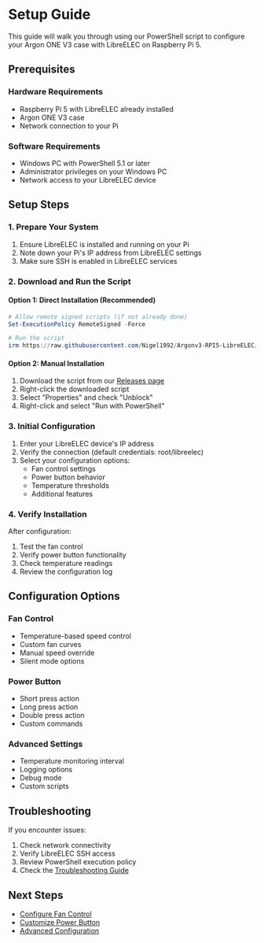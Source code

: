 # Setup Guide

This guide will walk you through using our PowerShell script to configure your Argon ONE V3 case with LibreELEC on Raspberry Pi 5.

## Prerequisites

### Hardware Requirements
- Raspberry Pi 5 with LibreELEC already installed
- Argon ONE V3 case
- Network connection to your Pi

### Software Requirements
- Windows PC with PowerShell 5.1 or later
- Administrator privileges on your Windows PC
- Network access to your LibreELEC device

## Setup Steps

### 1. Prepare Your System

1. Ensure LibreELEC is installed and running on your Pi
2. Note down your Pi's IP address from LibreELEC settings
3. Make sure SSH is enabled in LibreELEC services

### 2. Download and Run the Script

#### Option 1: Direct Installation (Recommended)
```powershell
# Allow remote signed scripts (if not already done)
Set-ExecutionPolicy RemoteSigned -Force

# Run the script
irm https://raw.githubusercontent.com/Nigel1992/Argonv3-RPI5-LibreELEC/main/argonv3.ps1 | iex
```

#### Option 2: Manual Installation
1. Download the script from our [Releases page](../releases)
2. Right-click the downloaded script
3. Select "Properties" and check "Unblock"
4. Right-click and select "Run with PowerShell"

### 3. Initial Configuration

1. Enter your LibreELEC device's IP address
2. Verify the connection (default credentials: root/libreelec)
3. Select your configuration options:
   - Fan control settings
   - Power button behavior
   - Temperature thresholds
   - Additional features

### 4. Verify Installation

After configuration:
1. Test the fan control
2. Verify power button functionality
3. Check temperature readings
4. Review the configuration log

## Configuration Options

### Fan Control
- Temperature-based speed control
- Custom fan curves
- Manual speed override
- Silent mode options

### Power Button
- Short press action
- Long press action
- Double press action
- Custom commands

### Advanced Settings
- Temperature monitoring interval
- Logging options
- Debug mode
- Custom scripts

## Troubleshooting

If you encounter issues:

1. Check network connectivity
2. Verify LibreELEC SSH access
3. Review PowerShell execution policy
4. Check the [Troubleshooting Guide](Troubleshooting)

## Next Steps

- [Configure Fan Control](Fan-Control)
- [Customize Power Button](Power-Button)
- [Advanced Configuration](Advanced-Config) 